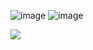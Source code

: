 ![image](https://static.wikia.nocookie.net/pokemon-snakewood/images/7/72/Flygon.png/revision/latest?cb=20220124235221) ![image](https://www.pngplay.com/wp-content/uploads/11/Latias-Pokemon-Transparent-PNG.png)



![](https://komarev.com/ghpvc/?username=tropiicana)

<!--
**Tropiicana/tropiicana** is a ✨ _special_ ✨ repository because its `README.md` (this file) appears on your GitHub profile.

Here are some ideas to get you started:

- 🔭 I’m currently working on ...
- 🌱 I’m currently learning ...
- 👯 I’m looking to collaborate on ...
- 🤔 I’m looking for help with ...
- 💬 Ask me about ...
- 📫 How to reach me: ...
- 😄 Pronouns: ...
- ⚡ Fun fact: ...
-->
